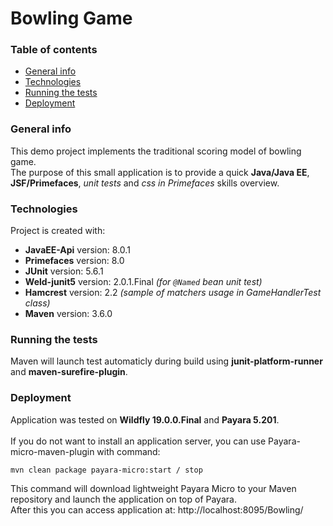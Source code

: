 # Bowling Game 

### Table of contents
* [General info](#general-info)
* [Technologies](#technologies)
* [Running the tests](#running-the-tests)
* [Deployment](#deployment)

### General info
This demo project implements the traditional scoring model of bowling game.<br />
The purpose of this small application is to provide a quick **Java/Java EE**, **JSF/Primefaces**, *unit tests* and *css in Primefaces* skills overview.

### Technologies
Project is created with:<br />
* **JavaEE-Api** version: 8.0.1<br />
* **Primefaces** version: 8.0<br />
* **JUnit** version: 5.6.1<br />
* **Weld-junit5** version: 2.0.1.Final *(for `@Named` bean unit test)*<br />
* **Hamcrest** version: 2.2 *(sample of matchers usage in GameHandlerTest class)*<br />
* **Maven** version: 3.6.0

### Running the tests
Maven will launch test automaticly during build using **junit-platform-runner** and **maven-surefire-plugin**.

### Deployment
Application was tested on **Wildfly 19.0.0.Final** and **Payara 5.201**.<br /><br />
If you do not want to install an application server, you can use Payara-micro-maven-plugin with command:
```
mvn clean package payara-micro:start / stop
```
This command will download lightweight Payara Micro to your Maven repository and launch the application on top of Payara.<br />
After this you can access application at: http://localhost:8095/Bowling/ <br /><br />
